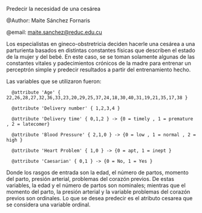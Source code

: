 Predecir la necesidad de una cesárea

@Author: Maite Sánchez Fornaris

@email: maite.sanchez@reduc.edu.cu

Los especialistas en gineco-obstretricia deciden hacerle una cesárea a una parturienta basados en distintas constantes físicas que describen el estado de la mujer y del bebé. En este caso, se se toman solamente algunas de las constantes vitales y padecimientos crónicos de la madre para entrenar un perceptrón simple y predecir resultados a partir del entrenamiento hecho.

Las variables que se utilizaron fueron:

      @attribute 'Age' { 22,26,28,27,32,36,33,23,20,29,25,37,24,18,30,40,31,19,21,35,17,38 }
      
      @attribute 'Delivery number' { 1,2,3,4 }
      
      @attribute 'Delivery time' { 0,1,2 } -> {0 = timely , 1 = premature , 2 = latecomer}
      
      @attribute 'Blood Pressure' { 2,1,0 } -> {0 = low , 1 = normal , 2 = high }
      
      @attribute 'Heart Problem' { 1,0 } -> {0 = apt, 1 = inept }
      
      @attribute 'Caesarian' { 0,1 } -> {0 = No, 1 = Yes }
      
Donde los rasgos de entrada son la edad, el número de partos, momento del parto, presión arterial, problemas del corazón previos. De estas variables, la edad y el número de partos son nominales; mientras que el momento del parto, la presión arterial y la variable problemas del corazón previos son ordinales.
Lo que se desea predecir es el atributo cesarea que se considera una variable ordinal.
